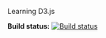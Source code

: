 Learning D3.js

**Build status:** [![Build status](https://ci.appveyor.com/api/projects/status/m5in5uk7w8gxtwyc?svg=true)](https://ci.appveyor.com/project/tpodolak/playground-0obww)
